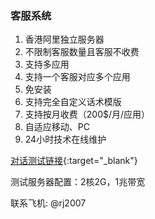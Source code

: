 ### 客服系统

1. 香港阿里独立服务器
2. 不限制客服数量且客服不收费
3. 支持多应用
4. 支持一个客服对应多个应用
5. 免安装
6. 支持完全自定义话术模版
7. 支持按月收费（200$/月/应用）
8. 自适应移动、PC
9. 24小时技术在线维护

[对话测试链接](http://47.239.51.45:20159/comp/talk/?appId=c003d252b46c897a&color=00780F&cf1=1&cf2=1&cf3=0&cf4=0&cf5=0&cf6=0&cf7=1){:target="_blank"}

测试服务器配置：2核2G，1兆带宽

联系飞机: @rj2007
